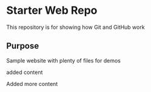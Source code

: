 # Starter Web Repo

This repository is for showing how Git and GitHub work

## Purpose

Sample website with plenty of files for demos

added content

Added more content
